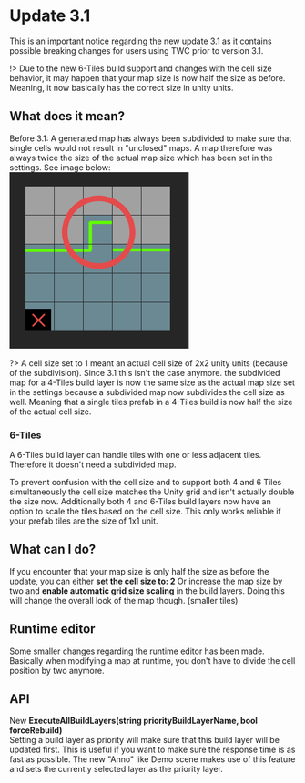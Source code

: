 # Update 3.1

This is an important notice regarding the new update 3.1 as it contains possible breaking changes for users using TWC prior to version 3.1.

!> Due to the new 6-Tiles build support and changes with the cell size behavior, it may happen that your map size is now half the size as before. Meaning, it now basically has the correct size in unity units.  
  
## What does it mean?  
Before 3.1: A generated map has always been subdivided to make sure that single cells would not result in "unclosed" maps. A map therefore was always twice the size of the actual map size which has been set in the settings. See image below:  
![tileError](img/tileError.png)  
  
?> A cell size set to 1 meant an actual cell size of 2x2 unity units (because of the subdivision). Since 3.1 this isn't the case anymore. the subdivided map for a 4-Tiles build layer is now the same size as the actual map size set in the settings because a subdivided map now subdivides the cell size as well. Meaning that a single tiles prefab in a 4-Tiles build is now half the size of the actual cell size.

### 6-Tiles  
A 6-Tiles build layer can handle tiles with one or less adjacent tiles. Therefore it doesn't need a subdivided map. 
  
To prevent confusion with the cell size and to support both 4 and 6 Tiles simultaneously the cell size matches the Unity grid and isn't actually double the size now. 
Additionally both 4 and 6-Tiles build layers now have an option to scale the tiles based on the cell size. This only works reliable if your prefab tiles are the size of 1x1 unit. 
  
## What can I do?  
If you encounter that your map size is only half the size as before the update, you can either **set the cell size to: 2**
Or increase the map size by two and **enable automatic grid size scaling** in the build layers. 
Doing this will change the overall look of the map though. (smaller tiles)

  
## Runtime editor  
Some smaller changes regarding the runtime editor has been made. Basically when modifying a map at runtime, you don't have to divide the cell position by two anymore. 
  
## API  
New **ExecuteAllBuildLayers(string priorityBuildLayerName, bool forceRebuild)**  
Setting a build layer as priority will make sure that this build layer will be updated first. This is useful if you want to make sure the response time is as fast as possible. 
The new "Anno" like Demo scene makes use of this feature and sets the currently selected layer as the priority layer. 
